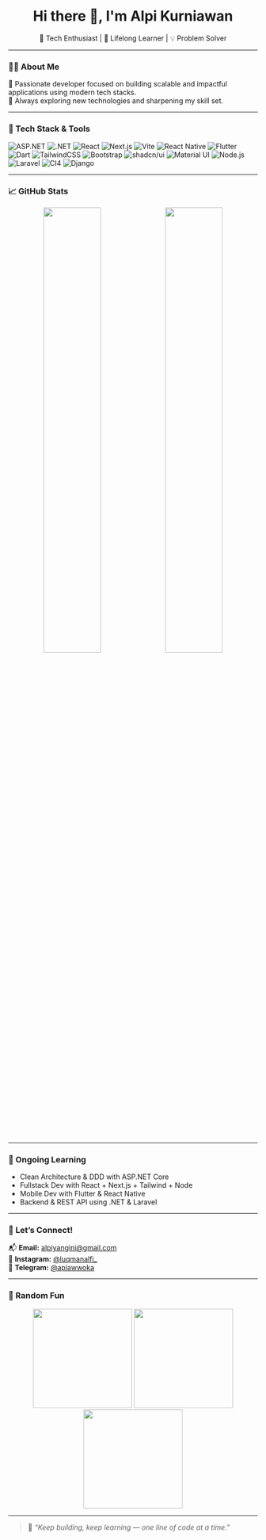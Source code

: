 <h1 align="center">Hi there 👋, I'm Alpi Kurniawan</h1>
<p align="center">🔧 Tech Enthusiast | 🧠 Lifelong Learner | 💡 Problem Solver</p>

---

### 🧑‍💻 About Me

🎯 Passionate developer focused on building scalable and impactful applications using modern tech stacks.  
🚀 Always exploring new technologies and sharpening my skill set.

---

### 🚀 Tech Stack & Tools

![ASP.NET](https://img.shields.io/badge/ASP.NET-512BD4?style=for-the-badge&logo=dotnet&logoColor=white)
![.NET](https://img.shields.io/badge/.NET-5C2D91?style=for-the-badge&logo=.net&logoColor=white)
![React](https://img.shields.io/badge/React-20232A?style=for-the-badge&logo=react&logoColor=61DAFB)
![Next.js](https://img.shields.io/badge/Next.js-000000?style=for-the-badge&logo=nextdotjs&logoColor=white)
![Vite](https://img.shields.io/badge/Vite-646CFF?style=for-the-badge&logo=vite&logoColor=white)
![React Native](https://img.shields.io/badge/React_Native-20232A?style=for-the-badge&logo=react&logoColor=61DAFB)
![Flutter](https://img.shields.io/badge/Flutter-02569B?style=for-the-badge&logo=flutter&logoColor=white)
![Dart](https://img.shields.io/badge/Dart-0175C2?style=for-the-badge&logo=dart&logoColor=white)
![TailwindCSS](https://img.shields.io/badge/Tailwind_CSS-06B6D4?style=for-the-badge&logo=tailwind-css&logoColor=white)
![Bootstrap](https://img.shields.io/badge/Bootstrap-7952B3?style=for-the-badge&logo=bootstrap&logoColor=white)
![shadcn/ui](https://img.shields.io/badge/ShadCN_UI-111827?style=for-the-badge&logo=tailwindcss&logoColor=white)
![Material UI](https://img.shields.io/badge/MUI-007FFF?style=for-the-badge&logo=mui&logoColor=white)
![Node.js](https://img.shields.io/badge/Node.js-339933?style=for-the-badge&logo=nodedotjs&logoColor=white)
![Laravel](https://img.shields.io/badge/Laravel-FF2D20?style=for-the-badge&logo=laravel&logoColor=white)
![CI4](https://img.shields.io/badge/CodeIgniter_4-EF4223?style=for-the-badge&logo=codeigniter&logoColor=white)
![Django](https://img.shields.io/badge/Django-092E20?style=for-the-badge&logo=django&logoColor=white)

---

### 📈 GitHub Stats

<div align="center">
  <img src="https://github-readme-stats.vercel.app/api?username=alpiawo&show_icons=true&theme=radical&hide_border=true" width="48%" />
  <img src="https://github-readme-stats.vercel.app/api/top-langs/?username=alpiawo&layout=compact&theme=radical&hide_border=true" width="48%" />
</div>

---

### 🧠 Ongoing Learning

- Clean Architecture & DDD with ASP.NET Core  
- Fullstack Dev with React + Next.js + Tailwind + Node  
- Mobile Dev with Flutter & React Native  
- Backend & REST API using .NET & Laravel

---

### 🤝 Let’s Connect!

📬 **Email:** [alpiyangini@gmail.com](mailto:alpiyangini@gmail.com)  
📸 **Instagram:** [@luqmanalfi_](https://www.instagram.com/luqmanalfi_/)  
📨 **Telegram:** [@apiawwoka](https://t.me/apiawwoka)

---

### 🎁 Random Fun

<div align="center">
  <img src="https://media.giphy.com/media/26tn33aiTi1jkl6H6/giphy.gif" width="200"/>
  <img src="https://media.giphy.com/media/xThtab4bLbOiyGz3Ne/giphy.gif" width="200"/>
  <img src="https://media.giphy.com/media/SWoSkN6DxTszqIKEqv/giphy.gif" width="200"/>
</div>

---

> 🧩 *“Keep building, keep learning — one line of code at a time.”*
